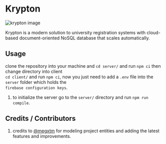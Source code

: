 # Krypton

![krypton image](https://gcdn.pbrd.co/images/yfQ3j1RFcO3s.png?o=1)<br/>

Krypton is a modern solution to university registration systems with cloud-based document-oriented NoSQL database that scales automatically.

## Usage
clone the repository into your machine and `cd server/` and run `npm ci` then change directory into client<br>
`cd client/` and run `npm ci`, now you just need to add a `.env` file into the `server` folder which holds
the<br> `firebase configuration keys`.

1. to initialize the server go to the `server/` directory and run `npm run compile`.

## Credits / Contributors

1. credits to [@megxtm](https://www.github.com/megxtm) for modeling project entities and adding the latest features and improvements.
